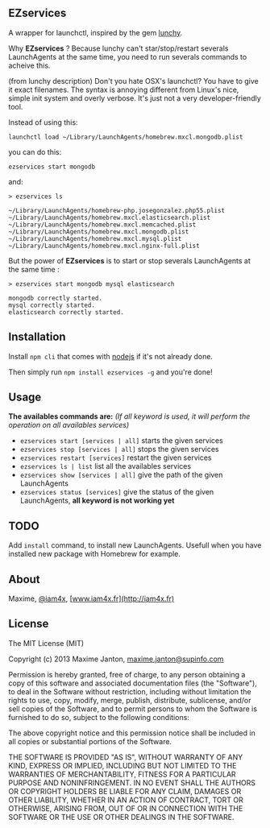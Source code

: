 EZservices
-------------

A wrapper for launchctl, inspired by the gem [lunchy](https://github.com/mperham/lunchy).

Why **EZservices** ? Because lunchy can't star/stop/restart severals LaunchAgents at the same time,
you need to run severals commands to acheive this.

(from lunchy description)
Don't you hate OSX's launchctl? You have to give it exact filenames.
The syntax is annoying different from Linux's nice, simple init system and overly verbose.
It's just not a very developer-friendly tool.

Instead of using this:

``launchctl load ~/Library/LaunchAgents/homebrew.mxcl.mongodb.plist``

you can do this:

``ezservices start mongodb``

and:

```
> ezservices ls

~/Library/LaunchAgents/homebrew-php.josegonzalez.php55.plist
~/Library/LaunchAgents/homebrew.mxcl.elasticsearch.plist
~/Library/LaunchAgents/homebrew.mxcl.memcached.plist
~/Library/LaunchAgents/homebrew.mxcl.mongodb.plist
~/Library/LaunchAgents/homebrew.mxcl.mysql.plist
~/Library/LaunchAgents/homebrew.mxcl.nginx-full.plist
```

But the power of **EZservices** is to start or stop severals LaunchAgents at the same time :

```
> ezservices start mongodb mysql elasticsearch

mongodb correctly started.
mysql correctly started.
elasticsearch correctly started.
```


Installation
-------------

Install `npm cli` that comes with [nodejs](http://nodejs.org/) if it's not already done.

Then simply run `npm install ezservices -g` and you're done!


Usage
-------------

**The availables commands are:**
*(If all keyword is used, it will perform the operation on all availables services)*

* `ezservices start [services | all]` starts the given services
* `ezservices stop [services | all]` stops the given services
* `ezservices restart [services]` restart the given services
* `ezservices ls | list` list all the availables services
* `ezservices show [services | all]` give the path of the given LaunchAgents
* `ezservices status [services]` give the status of the given LaunchAgents, **all keyword is not working yet**


TODO
-------------

Add `install` command, to install new LaunchAgents. Usefull when you have installed new package with Homebrew for example.


About
-------------

Maxime, [@iam4x](http://twitter.com/iam4x), [www.iam4x.fr](http://iam4x.fr)


License
-------------

The MIT License (MIT)

Copyright (c) 2013 Maxime Janton, maxime.janton@supinfo.com

Permission is hereby granted, free of charge, to any person obtaining a copy of this software and associated documentation files (the "Software"), to deal in the Software without restriction, including without limitation the rights to use, copy, modify, merge, publish, distribute, sublicense, and/or sell copies of the Software, and to permit persons to whom the Software is furnished to do so, subject to the following conditions:

The above copyright notice and this permission notice shall be included in all copies or substantial portions of the Software.

THE SOFTWARE IS PROVIDED "AS IS", WITHOUT WARRANTY OF ANY KIND, EXPRESS OR IMPLIED, INCLUDING BUT NOT LIMITED TO THE WARRANTIES OF MERCHANTABILITY, FITNESS FOR A PARTICULAR PURPOSE AND NONINFRINGEMENT. IN NO EVENT SHALL THE AUTHORS OR COPYRIGHT HOLDERS BE LIABLE FOR ANY CLAIM, DAMAGES OR OTHER LIABILITY, WHETHER IN AN ACTION OF CONTRACT, TORT OR OTHERWISE, ARISING FROM, OUT OF OR IN CONNECTION WITH THE SOFTWARE OR THE USE OR OTHER DEALINGS IN THE SOFTWARE.

